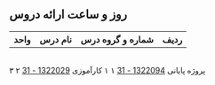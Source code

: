 <a name="Course-Table"></a>
## روز و ساعت ارائه دروس
<div dir="ltr">
<table style="width:100%">
  <tr>      
    <th >واحد</th>
    <th>نام درس</th>
    <th>شماره و گروه درس</th>
    <th>ردیف</th>
    <table></table>
  </tr>
  <tr>
    <th >۳</th>
    <th>پروژه پایانی</th>
    <th><a  href="">1322094 - 31</a></th>
    <th>۱</th>
  </tr>
   <tr>
    <th>۱</th>
    <th>کارآموزی</th>
    <th ><a  href="">1322029 - 31</a></th>
    <th>۲</th>
  </tr>
</table>
</div>
